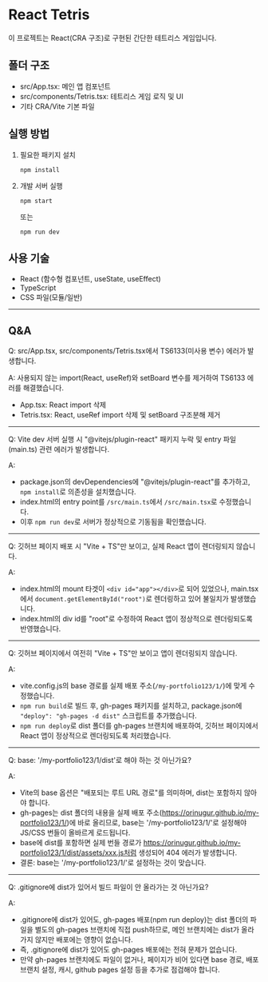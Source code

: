 # React Tetris

이 프로젝트는 React(CRA 구조)로 구현된 간단한 테트리스 게임입니다.

## 폴더 구조
- src/App.tsx: 메인 앱 컴포넌트
- src/components/Tetris.tsx: 테트리스 게임 로직 및 UI
- 기타 CRA/Vite 기본 파일

## 실행 방법
1. 필요한 패키지 설치  
   ```
   npm install
   ```
2. 개발 서버 실행  
   ```
   npm start
   ```
   또는  
   ```
   npm run dev
   ```

## 사용 기술
- React (함수형 컴포넌트, useState, useEffect)
- TypeScript
- CSS 파일(모듈/일반)

---

## Q&A

Q: src/App.tsx, src/components/Tetris.tsx에서 TS6133(미사용 변수) 에러가 발생합니다.

A: 사용되지 않는 import(React, useRef)와 setBoard 변수를 제거하여 TS6133 에러를 해결했습니다.  
- App.tsx: React import 삭제  
- Tetris.tsx: React, useRef import 삭제 및 setBoard 구조분해 제거

---

Q: Vite dev 서버 실행 시 "@vitejs/plugin-react" 패키지 누락 및 entry 파일(main.ts) 관련 에러가 발생합니다.

A:  
- package.json의 devDependencies에 "@vitejs/plugin-react"를 추가하고, `npm install`로 의존성을 설치했습니다.
- index.html의 entry point를 `/src/main.ts`에서 `/src/main.tsx`로 수정했습니다.
- 이후 `npm run dev`로 서버가 정상적으로 기동됨을 확인했습니다.

---

Q: 깃허브 페이지 배포 시 "Vite + TS"만 보이고, 실제 React 앱이 렌더링되지 않습니다.

A:  
- index.html의 mount 타겟이 `<div id="app"></div>`로 되어 있었으나, main.tsx에서 `document.getElementById("root")`로 렌더링하고 있어 불일치가 발생했습니다.
- index.html의 div id를 "root"로 수정하여 React 앱이 정상적으로 렌더링되도록 반영했습니다.

---

Q: 깃허브 페이지에서 여전히 "Vite + TS"만 보이고 앱이 렌더링되지 않습니다.

A:  
- vite.config.js의 base 경로를 실제 배포 주소(`/my-portfolio123/1/`)에 맞게 수정했습니다.
- `npm run build`로 빌드 후, gh-pages 패키지를 설치하고, package.json에 `"deploy": "gh-pages -d dist"` 스크립트를 추가했습니다.
- `npm run deploy`로 dist 폴더를 gh-pages 브랜치에 배포하여, 깃허브 페이지에서 React 앱이 정상적으로 렌더링되도록 처리했습니다.

---

Q: base: '/my-portfolio123/1/dist'로 해야 하는 것 아닌가요?

A:  
- Vite의 base 옵션은 "배포되는 루트 URL 경로"를 의미하며, dist는 포함하지 않아야 합니다.
- gh-pages는 dist 폴더의 내용을 실제 배포 주소(https://orinugur.github.io/my-portfolio123/1/)에 바로 올리므로, base는 '/my-portfolio123/1/'로 설정해야 JS/CSS 번들이 올바르게 로드됩니다.
- base에 dist를 포함하면 실제 번들 경로가 https://orinugur.github.io/my-portfolio123/1/dist/assets/xxx.js처럼 생성되어 404 에러가 발생합니다.
- 결론: base는 '/my-portfolio123/1/'로 설정하는 것이 맞습니다.

---

Q: .gitignore에 dist가 있어서 빌드 파일이 안 올라가는 것 아닌가요?

A:  
- .gitignore에 dist가 있어도, gh-pages 배포(npm run deploy)는 dist 폴더의 파일을 별도의 gh-pages 브랜치에 직접 push하므로, 메인 브랜치에는 dist가 올라가지 않지만 배포에는 영향이 없습니다.
- 즉, .gitignore에 dist가 있어도 gh-pages 배포에는 전혀 문제가 없습니다.
- 만약 gh-pages 브랜치에도 파일이 없거나, 페이지가 비어 있다면 base 경로, 배포 브랜치 설정, 캐시, github pages 설정 등을 추가로 점검해야 합니다.
